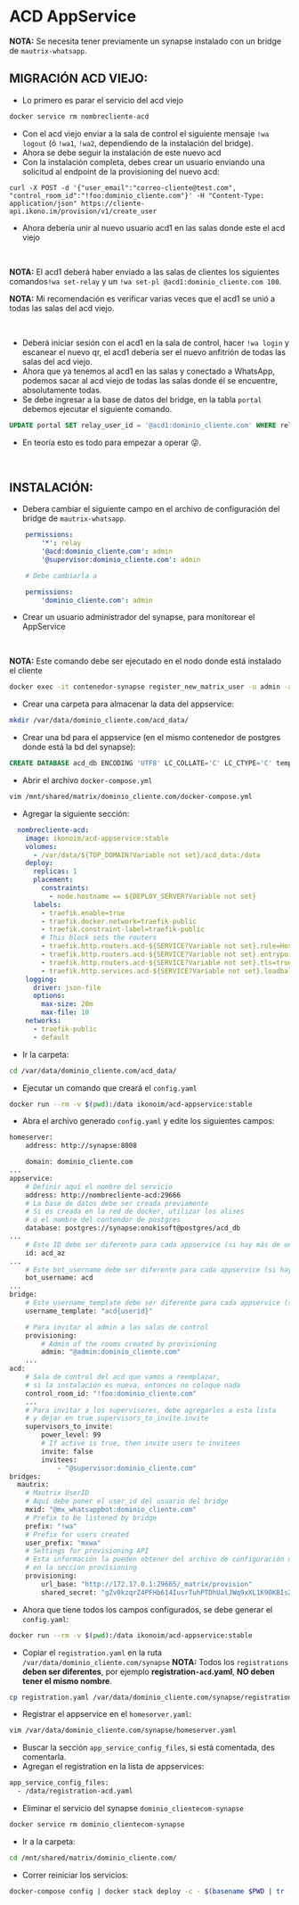 # ACD AppService

**NOTA:** Se necesita tener previamente un synapse instalado con un bridge de `mautrix-whatsapp`.

## MIGRACIÓN ACD VIEJO:

- Lo primero es parar el servicio del acd viejo
```bash
docker service rm nombrecliente-acd
```
- Con el acd viejo enviar a la sala de control el siguiente mensaje `!wa logout` (ó `!wa1`, `!wa2`, dependiendo de la instalación del bridge).
- Ahora se debe seguir la instalación de este nuevo acd
- Con la instalación completa, debes crear un usuario enviando una solicitud al endpoint de la
provisioning del nuevo acd:
```curl
curl -X POST -d '{"user_email":"correo-cliente@test.com", "control_room_id":"!foo:dominio_cliente.com"}' -H "Content-Type: application/json" https://cliente-api.ikono.im/provision/v1/create_user
```
- Ahora debería unir al nuevo usuario acd1 en las salas donde este el acd viejo

<br>

**NOTA:** El acd1 deberá haber enviado a las salas de clientes los siguientes comandos`!wa set-relay` y un `!wa set-pl @acd1:dominio_cliente.com 100`.

**NOTA:** Mi recomendación es verificar varias veces que el acd1 se unió a todas las salas del acd viejo.

<br>

- Deberá iniciar sesión con el acd1 en la sala de control, hacer `!wa login` y escanear el nuevo qr, el acd1 debería ser el nuevo anfitrión de todas las salas del acd viejo.
- Ahora que ya tenemos al acd1 en las salas y conectado a WhatsApp, podemos sacar al acd viejo de todas las salas donde él se encuentre, absolutamente todas.
- Se debe ingresar a la base de datos del bridge, en la tabla `portal` debemos ejecutar el siguiente comando.
```sql
UPDATE portal SET relay_user_id = '@acd1:dominio_cliente.com' WHERE relay_user_id = '@acd:dominio_cliente.com';
```
- En teoría esto es todo para empezar a operar 😜.
<br>

## INSTALACIÓN:

- Debera cambiar el siguiente campo en el archivo de configuración del bridge de `mautrix-whatsapp`.
```yaml
    permissions:
        '*': relay
        '@acd:dominio_cliente.com': admin
        '@supervisor:dominio_cliente.com': admin

    # Debe cambiarla a

    permissions:
        'dominio_cliente.com': admin
```
- Crear un usuario administrador del synapse, para monitorear el AppService
<br>

**NOTA:** Este comando debe ser ejecutado en el nodo donde está instalado el cliente
```bash
docker exec -it contenedor-synapse register_new_matrix_user -u admin -a -c /data/homeserver.yaml http://localhost:8008
```
- Crear una carpeta para almacenar la data del appservice:
```bash
mkdir /var/data/dominio_cliente.com/acd_data/
```
- Crear una bd para el appservice (en el mismo contenedor de postgres donde está la bd del synapse):
```sql
CREATE DATABASE acd_db ENCODING 'UTF8' LC_COLLATE='C' LC_CTYPE='C' template=template0 OWNER synapse;
```
- Abrir el archivo `docker-compose.yml`
```bash
vim /mnt/shared/matrix/dominio_cliente.com/docker-compose.yml
```
- Agregar la siguiente sección:
```yaml
  nombrecliente-acd:
    image: ikonoim/acd-appservice:stable
    volumes:
      - /var/data/${TOP_DOMAIN?Variable not set}/acd_data:/data
    deploy:
      replicas: 1
      placement:
        constraints:
          - node.hostname == ${DEPLOY_SERVER?Variable not set}
      labels:
        - traefik.enable=true
        - traefik.docker.network=traefik-public
        - traefik.constraint-label=traefik-public
        # This block sets the routers
        - traefik.http.routers.acd-${SERVICE?Variable not set}.rule=Host(`cliente-api.ikono.im`)
        - traefik.http.routers.acd-${SERVICE?Variable not set}.entrypoints=https
        - traefik.http.routers.acd-${SERVICE?Variable not set}.tls=true
        - traefik.http.services.acd-${SERVICE?Variable not set}.loadbalancer.server.port=29666
    logging:
      driver: json-file
      options:
        max-size: 20m
        max-file: 10
    networks:
      - traefik-public
      - default
```
- Ir la carpeta:
```bash
cd /var/data/dominio_cliente.com/acd_data/
```
- Ejecutar un comando que creará el `config.yaml`
```bash
docker run --rm -v $(pwd):/data ikonoim/acd-appservice:stable
```
- Abra el archivo generado `config.yaml` y edite los siguientes campos:
```bash
homeserver:
    address: http://synapse:8008

    domain: dominio_cliente.com
...
appservice:
    # Definir aquí el nombre del servicio
    address: http://nombrecliente-acd:29666
    # La base de datos debe ser creada previamente
    # Si es creada en la red de docker, utilizar los alises
    # ó el nombre del contendor de postgres
    database: postgres://synapse:onokisoft@postgres/acd_db
...
    # Este ID debe ser diferente para cada appservice (si hay más de un appservice, deben tener id diferentes)
    id: acd_az
...
    # Este bot_username debe ser diferente para cada appservice (si hay mas de un appservice, deben tener bot_username diferentes)
    bot_username: acd
...
bridge:
    # Este username_template debe ser diferente para cada appservice (si hay mas de un appservice, deben tener username_template diferentes)
    username_template: "acd{userid}"

    # Para invitar al admin a las salas de control
    provisioning:
        # Admin of the rooms created by provisioning
        admin: "@admin:dominio_cliente.com"
    ...
acd:
    # Sala de control del acd que vamos a reemplazar,
    # si la instalación es nueva, entonces no coloque nada
    control_room_id: "!foo:dominio_cliente.com"
    ...
    # Para invitar a los supervisores, debe agregarlos a esta lista
    # y dejar en true supervisors_to_invite.invite
    supervisors_to_invite:
        power_level: 99
        # If active is true, then invite users to invitees
        invite: false
        invitees:
            - "@supervisor:dominio_cliente.com"
bridges:
  mautrix:
    # Mautrix UserID
    # Aquí debe poner el user_id del usuario del bridge
    mxid: "@mx_whatsappbot:dominio_cliente.com"
    # Prefix to be listened by bridge
    prefix: "!wa"
    # Prefix for users created
    user_prefix: "mxwa"
    # Settings for provisioning API
    # Esta información la pueden obtener del archivo de configuración del brige
    # en la seccion provisioning
    provisioning:
        url_base: "http://172.17.0.1:29665/_matrix/provision"
        shared_secret: "gZv0kzqrZ4PFHb614IusrTuhPTDhUalJWq9xXL1K9OKBIs2bsxGD6SUOkgyN4OWP"
```
-  Ahora que tiene todos los campos configurados, se debe generar el `config.yaml`:
```bash
docker run --rm -v $(pwd):/data ikonoim/acd-appservice:stable
```
- Copiar el `registration.yaml` en la ruta `/var/data/dominio_cliente.com/synapse`
**NOTA:** Todos los `registrations` **deben ser diferentes**, por ejemplo **registration`-acd`.yaml**, **NO deben tener el mismo nombre**.
```bash
cp registration.yaml /var/data/dominio_cliente.com/synapse/registration-acd.yaml
```

- Registrar el appservice en el `homeserver.yaml`:
```bash
vim /var/data/dominio_cliente.com/synapse/homeserver.yaml
```
- Buscar la sección `app_service_config_files`, si está comentada, des comentarla.
- Agregan el registration en la lista de appservices:
```bash
app_service_config_files:
  - /data/registration-acd.yaml
```
- Eliminar el servicio del synapse `dominio_clientecom-synapse`
```bash
docker service rm dominio_clientecom-synapse
```
- Ir a la carpeta:
```bash
cd /mnt/shared/matrix/dominio_cliente.com/
```
- Correr reiniciar los servicios:
```bash
docker-compose config | docker stack deploy -c - $(basename $PWD | tr -d '.')
```
